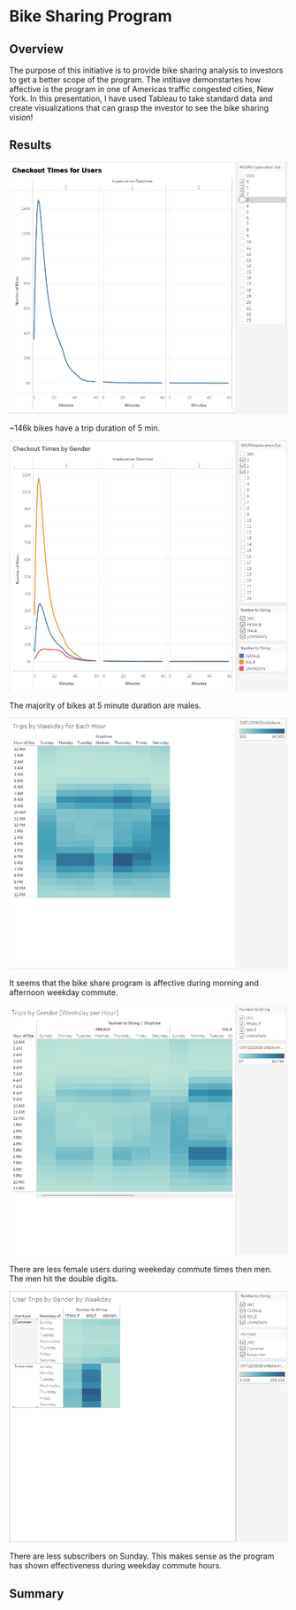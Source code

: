 # Bike Sharing Program

## Overview
The purpose of this initiative is to provide bike sharing analysis to investors to get a better scope of the program. The intitiave demonstartes how affective is the program in one of Americas traffic congested cities, New York. In this presentation, I have used Tableau to take standard data and create visualizations that can grasp the investor to see the bike sharing vision!

## Results

![](https://github.com/landeros91/bikesharing/blob/main/images/Checkout%20Times%20for%20Users.png)

~146k bikes have a trip duration of 5 min.




![](https://github.com/landeros91/bikesharing/blob/main/images/Checkout%20Times%20by%20Gender.png)

The majority of bikes at 5 minute duration are males.




![](https://github.com/landeros91/bikesharing/blob/main/images/Trips%20by%20Weekday%20for%20Each%20Hour.png)

It seems that the bike share program is affective during morning and afternoon weekday commute.



![](https://github.com/landeros91/bikesharing/blob/main/images/Trips%20by%20Gender%20Weekday%20per%20Hour.png)

There are less female users during weekeday commute times then men. The men hit the double digits.



![](https://github.com/landeros91/bikesharing/blob/main/images/User%20Trips%20by%20Gender%20by%20Weekday.png)

There are less subscribers on Sunday. This makes sense as the program has shown effectiveness during weekday commute hours.



## Summary
